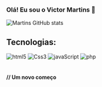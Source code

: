 ### Olá! Eu sou o Victor Martins 👾

![Martins GitHub stats](https://github-readme-stats.vercel.app/api?username=Sr-MARTINS&show_icons=true&theme=transparent)

## Tecnologias:

<div>
    <img alt="html5" src="https://img.shields.io/badge/HTML5-E34F26?style=for-the-badge&logo=html5&logoColor=white">
    <img alt="Css3" src="https://img.shields.io/badge/CSS3-1572B6?style=for-the-badge&logo=css3&logoColor=white">
    <img alt="javaScript" src="https://img.shields.io/badge/JavaScript-323330?style=for-the-badge&logo=javascript&logoColor=F7DF1E">
    <img alt="php" src="https://img.shields.io/badge/PHP-777BB4?style=for-the-badge&logo=php&logoColor=white">
    	
 </div> <br>

#### // Um novo começo
